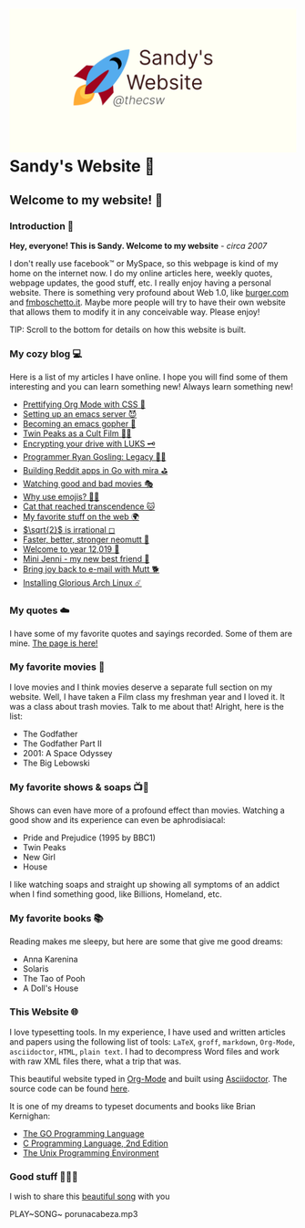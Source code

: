 ![preview](./preview.png)
Sandy\'s Website 🚀
==================

Welcome to my website! 🌷
------------------------

### Introduction 🛀

**Hey, everyone! This is Sandy. Welcome to my website** - *circa 2007*

I don\'t really use facebook™ or MySpace, so this webpage is kind of my
home on the internet now. I do my online articles here, weekly quotes,
webpage updates, the good stuff, etc. I really enjoy having a personal
website. There is something very profound about Web 1.0, like
[burger.com](http://burger.com) and
[fmboschetto.it](http://fmboschetto.it). Maybe more people will try to
have their own website that allows them to modify it in any conceivable
way. Please enjoy!

TIP: Scroll to the bottom for details on how this website is built.

### My cozy blog 💻

Here is a list of my articles I have online. I hope you will find some
of them interesting and you can learn something new! Always learn
something new!

-   [Prettifying Org Mode with CSS 💅](./articles/orgmode-css)
-   [Setting up an emacs server 😈](./articles/emacsd)
-   [Becoming an emacs gopher 🐗](./articles/go-emacs)
-   [Twin Peaks as a Cult Film 🌲🌲](./articles/twin-peaks)
-   [Encrypting your drive with LUKS 🗝](./articles/encrypting_usb)
-   [Programmer Ryan Gosling: Legacy 👨‍💻](./articles/ryan_codes)
-   [Building Reddit apps in Go with mira ⛳](./articles/mira_reddit)
-   [Watching good and bad movies 🎭](./articles/good_bad_movies)
-   [Why use emojis? 🎷🕺](./articles/why_use_emojis)
-   [Cat that reached transcendence
    🐱](./articles/quick_dirty_js/exercise3)
-   [My favorite stuff on the web 🌍](./articles/best_web)
-   [$\sqrt{2}$ is irrational ◻](./articles/sqrt2irrational)
-   [Faster, better, stronger neomutt 🐩](./articles/better_mutt/)
-   [Welcome to year 12,019 📅](./articles/year_12019/)
-   [Mini Jenni - my new best friend 🏮](./articles/mini_jenni/)
-   [Bring joy back to e-mail with Mutt 🐕](./articles/using_mutt/)
-   [Installing Glorious Arch Linux ☄️](./articles/installing_arch/)

### My quotes ☁️

I have some of my favorite quotes and sayings recorded. Some of them are
mine. [The page is here!](./quotes)

### My favorite movies 🎥

I love movies and I think movies deserve a separate full section on my
website. Well, I have taken a Film class my freshman year and I loved
it. It was a class about trash movies. Talk to me about that! Alright,
here is the list:

-   The Godfather
-   The Godfather Part II
-   2001: A Space Odyssey
-   The Big Lebowski

### My favorite shows & soaps 📺🧼

Shows can even have more of a profound effect than movies. Watching a
good show and its experience can even be aphrodisiacal:

-   Pride and Prejudice (1995 by BBC1)
-   Twin Peaks
-   New Girl
-   House

I like watching soaps and straight up showing all symptoms of an addict
when I find something good, like Billions, Homeland, etc.

### My favorite books 📚

Reading makes me sleepy, but here are some that give me good dreams:

-   Anna Karenina
-   Solaris
-   The Tao of Pooh
-   A Doll\'s House

### This Website 🌐

I love typesetting tools. In my experience, I have used and written
articles and papers using the following list of tools: `LaTeX`, `groff`,
`markdown`, `Org-Mode`, `asciidoctor`, `HTML`, `plain text`. I had to
decompress Word files and work with raw XML files there, what a trip
that was.

This beautiful website typed in [Org-Mode](https://orgmode.org/) and
built using [Asciidoctor](http://asciidoctor.org). The source code can
be found [here](https://github.com/thecsw/thecsw.github.io).

It is one of my dreams to typeset documents and books like Brian
Kernighan:

-   [The GO Programming Language](https://www.gopl.io/)
-   [C Programming Language, 2nd
    Edition](https://en.wikipedia.org/wiki/The_C_Programming_Language)
-   [The Unix Programming
    Environment](https://en.wikipedia.org/wiki/The_Unix_Programming_Environment)

### Good stuff 💃💃💃

I wish to share this [beautiful
song](https://en.wikipedia.org/wiki/Por_una_Cabeza) with you

PLAY~SONG~ porunacabeza.mp3
